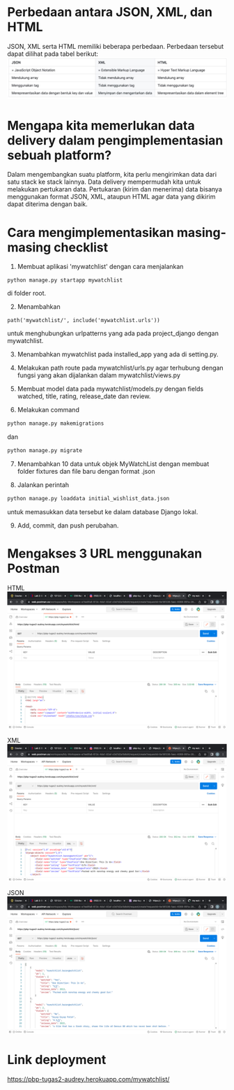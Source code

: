 # Perbedaan antara JSON, XML, dan HTML
JSON, XML serta HTML memiliki beberapa perbedaan. Perbedaan tersebut dapat dilihat pada tabel berikut:
![tabel_perbedaan](/tabel_perbedaan.jpg)

# Mengapa kita memerlukan data delivery dalam pengimplementasian sebuah platform?
Dalam mengembangkan suatu platform, kita perlu mengirimkan data dari satu stack ke stack lainnya. Data delivery mempermudah kita untuk melakukan pertukaran data. Pertukaran (kirim dan menerima) data bisanya menggunakan format JSON, XML, ataupun HTML agar data yang dikirim dapat diterima dengan baik.



# Cara mengimplementasikan masing-masing checklist
1. Membuat aplikasi 'mywatchlist' dengan cara menjalankan 
```shell
python manage.py startapp mywatchlist
```
di folder root.

2. Menambahkan 
```shell 
path('mywatchlist/', include('mywatchlist.urls')) 
``` 
untuk menghubungkan urlpatterns yang ada pada project_django dengan mywatchlist.

3. Menambahkan mywatchlist pada 
installed_app yang ada di setting.py.

4. Melakukan path route pada mywatchlist/urls.py agar terhubung dengan fungsi yang akan dijalankan dalam mywatchlist/views.py

5. Membuat model data pada mywatchlist/models.py dengan fields watched, title, rating, release_date dan review.

6. Melakukan command 
``` python
python manage.py makemigrations 
```
dan 
```python
python manage.py migrate
```

7. Menambahkan 10 data untuk objek MyWatchList dengan membuat folder fixtures dan file baru dengan format .json

8. Jalankan perintah 
```python
python manage.py loaddata initial_wishlist_data.json 
```
untuk memasukkan data tersebut ke dalam database Django lokal.

9. Add, commit, dan push perubahan.

# Mengakses 3 URL menggunakan Postman

HTML
![Postman_HTML](/Postman_HTML.png)

XML
![Postman_XML](/Postman_XML.png)

JSON
![Postman_JSON](/Postman_JSON.png)

# Link deployment
https://pbp-tugas2-audrey.herokuapp.com/mywatchlist/
